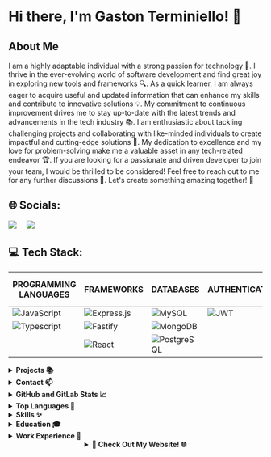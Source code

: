 # Hi there, I'm Gaston Terminiello! 👋

## About Me
I am a highly adaptable individual with a strong passion for technology 🚀. I thrive in the ever-evolving world of software development and find great joy in exploring new tools and frameworks 🔍. As a quick learner, I am always eager to acquire useful and updated information that can enhance my skills and contribute to innovative solutions 💡. My commitment to continuous improvement drives me to stay up-to-date with the latest trends and advancements in the tech industry 📚. I am enthusiastic about tackling challenging projects and collaborating with like-minded individuals to create impactful and cutting-edge solutions 💪. My dedication to excellence and my love for problem-solving make me a valuable asset in any tech-related endeavor 🏆. If you are looking for a passionate and driven developer to join your team, I would be thrilled to be considered! Feel free to reach out to me for any further discussions 📧. Let's create something amazing together! 🌟

## 🌐 Socials:
[<img class="icon" src="https://img.icons8.com/color/48/000000/linkedin.png"/>](https://www.linkedin.com/in/gaston-terminiello/)
&nbsp;&nbsp;&nbsp;
[<img class="icon" src="https://img.icons8.com/color/48/000000/discord-logo.png"/>](https://discord.gg/8RHtTj5V)

## 💻 Tech Stack:

| PROGRAMMING LANGUAGES   | FRAMEWORKS  | DATABASES   | AUTHENTICATION  | CONTAINERS   | SERVER-SIDE LANGUAGE   |
|-------------------------|--------------------------|-------------|--------------------------|--------------|------------------------|
| ![JavaScript](https://img.shields.io/badge/javascript-%23323330.svg?style=for-the-badge&logo=javascript&logoColor=%23F7DF1E&logoWidth=15) | ![Express.js](https://img.shields.io/badge/express.js-%23404d59.svg?style=for-the-badge&logo=express&logoColor=%2361DAFB&logoWidth=15) | ![MySQL](https://img.shields.io/badge/mysql-%2300758F.svg?style=for-the-badge&logo=mysql&logoColor=white&logoWidth=15) | ![JWT](https://img.shields.io/badge/JSON%20Web%20Tokens-JWT-%232496ED?style=for-the-badge&logoWidth=15) | ![Docker](https://img.shields.io/badge/docker-%232496ED.svg?style=for-the-badge&logo=docker&logoColor=white&logoWidth=15) | ![Node.js](https://img.shields.io/badge/node.js-6DA55F?style=for-the-badge&logo=node.js&logoColor=white&logoWidth=15) |
| ![Typescript](https://img.shields.io/badge/TYPESCRIPT-99ccff?style=for-the-badge&logo=typescript&logoWidth=15) | ![Fastify](https://img.shields.io/badge/Fastify-ca4d30?style=for-the-badge&logo=fastify&logoWidth=15) | ![MongoDB](https://img.shields.io/badge/MongoDB-grey?style=for-the-badge&logo=mongodb&logoWidth=10) |                      |                      |                        |
|                         | ![React](https://img.shields.io/badge/react-%2320232a.svg?style=for-the-badge&logo=react&logoColor=%2361DAFB&logoWidth=15) | ![PostgreSQL](https://img.shields.io/badge/PostgreSQL-336791?style=for-the-badge&logo=postgresql&logoColor=white&logoWidth=15) |                      |                      |                        |

<details>
<summary><strong>Projects 📚</strong></summary>

 - **My Home Page:** [https://github.com/Gastonnter/My-Home-Page](https://github.com/Gastonnter/My-Home-Page)
  - **Mejor Vendelo:** [https://github.com/Gastonnter/mejorVendelo](https://github.com/Gastonnter/mejorVendelo)
  - **Ecommerce:** [https://github.com/ExperionSolution/ecommerce-node](https://github.com/ExperionSolution/ecommerce-node)
<!-- Add more projects as needed -->

</details>

<details>
<summary><strong>Contact 📫</strong></summary>

- Email: terminiello.gastonnahuel@gmail.com
- Phone: +54-2215414540

</details>

<details>
<summary><strong>GitHub and GitLab Stats 📈</strong></summary>

![Your GitHub Stats](https://github-readme-stats.vercel.app/api?username=Gastonnter&show_icons=true&theme=radical)


</details>

<details>
<summary><strong>Top Languages 🌟</strong></summary>

![Top Languages](https://github-readme-stats.vercel.app/api/top-langs/?username=Gastonnter&layout=compact&theme=radical)

</details>
<details>
<summary><strong>Skills ✨</strong></summary>

- Effective Communication
- Adaptability
- Problem-Solving Attitude

<!-- Add more skills and interests as needed -->

</details>

<details>
<summary><strong>Education 🎓</strong></summary>

- Web development, Digital House,

</details>

<details>
<summary><strong>Work Experience 💼</strong></summary>

- Backend Developer , Ministerio de Justicia , Direccion de Desarrollo de Software_April 10th
  - performing tasks in the backend area.

- Full Stack Developer , MejorVendelo, eccomerce
  - layout and design of the website.


</details>

<details>
<summary style="text-align: center;"><strong>🚀 Check Out My Website! 🌐</strong></summary>

<p align="center">
  <a href="https://gastonterminiello.vercel.app/" target="_blank">
    <img src="https://i.imgur.com/g1jshsc.png" alt="My Website" style="border-radius: 10px; box-shadow: 0px 2px 6px rgba(0, 0, 0, 0.2);" onmouseover="this.style.opacity=0.8;" onmouseout="this.style.opacity=1;" width="700">
  </a>
</p>

</details>
